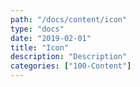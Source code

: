 ```yaml
---
path: "/docs/content/icon"
type: "docs"
date: "2019-02-01"
title: "Icon"
description: "Description"
categories: ["100-Content"]
---
```

